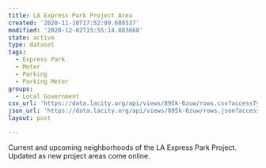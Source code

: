 ```yaml
---
title: LA Express Park Project Area
created: '2020-11-10T17:52:09.688537'
modified: '2020-12-02T15:55:14.883668'
state: active
type: dataset
tags:
  - Express Park
  - Meter
  - Parking
  - Parking Meter
groups:
  - Local Government
csv_url: 'https://data.lacity.org/api/views/895k-6zuw/rows.csv?accessType=DOWNLOAD'
json_url: 'https://data.lacity.org/api/views/895k-6zuw/rows.json?accessType=DOWNLOAD'
layout: post

---
```

Current and upcoming neighborhoods of the LA Express Park Project.
Updated as new project areas come online.
